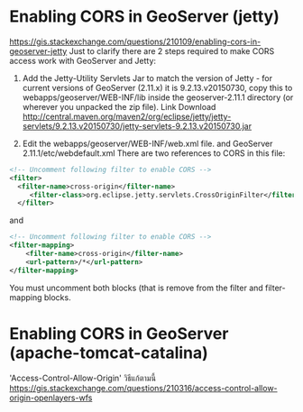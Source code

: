 # Enabling CORS in GeoServer (jetty)
https://gis.stackexchange.com/questions/210109/enabling-cors-in-geoserver-jetty
Just to clarify there are 2 steps required to make CORS access work with GeoServer and Jetty:
1. Add the Jetty-Utility Servlets Jar to match the version of Jetty - for current versions of GeoServer (2.11.x) it is 9.2.13.v20150730, copy this to webapps/geoserver/WEB-INF/lib inside the geoserver-2.11.1 directory (or wherever you unpacked the zip file).
Link Download
http://central.maven.org/maven2/org/eclipse/jetty/jetty-servlets/9.2.13.v20150730/jetty-servlets-9.2.13.v20150730.jar

2. Edit the webapps/geoserver/WEB-INF/web.xml file. and GeoServer 2.11.1/etc/webdefault.xml  There are two references to CORS in this file:
```xml
<!-- Uncomment following filter to enable CORS -->
<filter>
  <filter-name>cross-origin</filter-name>
     <filter-class>org.eclipse.jetty.servlets.CrossOriginFilter</filter-class>
  </filter>
```  
and
```xml
<!-- Uncomment following filter to enable CORS -->
<filter-mapping>
    <filter-name>cross-origin</filter-name>
    <url-pattern>/*</url-pattern>
</filter-mapping>
```
You must uncomment both blocks (that is remove <!-- and --> from the filter and filter-mapping blocks.

# Enabling CORS in GeoServer (apache-tomcat-catalina)
'Access-Control-Allow-Origin' วิธีแก้ตามนี้ https://gis.stackexchange.com/questions/210316/access-control-allow-origin-openlayers-wfs
